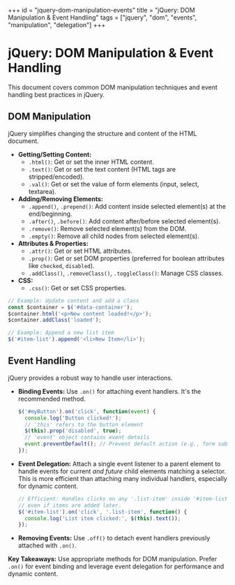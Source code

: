 +++
id = "jquery-dom-manipulation-events"
title = "jQuery: DOM Manipulation & Event Handling"
tags = ["jquery", "dom", "events", "manipulation", "delegation"]
+++

# jQuery: DOM Manipulation & Event Handling

This document covers common DOM manipulation techniques and event handling best practices in jQuery.

## DOM Manipulation

jQuery simplifies changing the structure and content of the HTML document.

*   **Getting/Setting Content:**
    *   `.html()`: Get or set the inner HTML content.
    *   `.text()`: Get or set the text content (HTML tags are stripped/encoded).
    *   `.val()`: Get or set the value of form elements (input, select, textarea).
*   **Adding/Removing Elements:**
    *   `.append()`, `.prepend()`: Add content inside selected element(s) at the end/beginning.
    *   `.after()`, `.before()`: Add content after/before selected element(s).
    *   `.remove()`: Remove selected element(s) from the DOM.
    *   `.empty()`: Remove all child nodes from selected element(s).
*   **Attributes & Properties:**
    *   `.attr()`: Get or set HTML attributes.
    *   `.prop()`: Get or set DOM properties (preferred for boolean attributes like `checked`, `disabled`).
    *   `.addClass()`, `.removeClass()`, `.toggleClass()`: Manage CSS classes.
*   **CSS:**
    *   `.css()`: Get or set CSS properties.

```javascript
// Example: Update content and add a class
const $container = $('#data-container');
$container.html('<p>New content loaded!</p>');
$container.addClass('loaded');

// Example: Append a new list item
$('#item-list').append('<li>New Item</li>');
```

## Event Handling

jQuery provides a robust way to handle user interactions.

*   **Binding Events:** Use `.on()` for attaching event handlers. It's the recommended method.
    ```javascript
    $('#myButton').on('click', function(event) {
      console.log('Button clicked!');
      // 'this' refers to the button element
      $(this).prop('disabled', true);
      // 'event' object contains event details
      event.preventDefault(); // Prevent default action (e.g., form submission)
    });
    ```
*   **Event Delegation:** Attach a single event listener to a parent element to handle events for current *and future* child elements matching a selector. This is more efficient than attaching many individual handlers, especially for dynamic content.
    ```javascript
    // Efficient: Handles clicks on any '.list-item' inside '#item-list',
    // even if items are added later.
    $('#item-list').on('click', '.list-item', function() {
      console.log('List item clicked:', $(this).text());
    });
    ```
*   **Removing Events:** Use `.off()` to detach event handlers previously attached with `.on()`.

**Key Takeaways:** Use appropriate methods for DOM manipulation. Prefer `.on()` for event binding and leverage event delegation for performance and dynamic content.